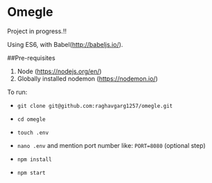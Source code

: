 # Omegle

Project in progress.!!

Using ES6, with Babel(http://babeljs.io/).

##Pre-requisites
1. Node (https://nodejs.org/en/)
2. Globally installed nodemon (https://nodemon.io/)

To run:

- `git clone git@github.com:raghavgarg1257/omegle.git`

- `cd omegle`

- `touch .env` 

- `nano .env` and mention port number like: `PORT=8080` (optional step)

- `npm install`

- `npm start`
